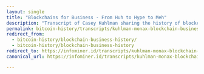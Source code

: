 ```yaml
---
layout: single
title: "Blockchains for Business - From Huh to Hype to Meh"
description: "Transcript of Casey Kuhlman sharing the history of blockchain for business"
permalink: bitcoin-history/transcripts/kuhlman-monax-blockchain-business-history/
redirect_from: 
  - bitcoin-history/blockchain-business-history/
  - bitcoin-history/blockchain-business-history
redirect_to: https://infominer.id/transcripts/kuhlman-monax-blockchain-business-history/
canonical_url: https://infominer.id/transcripts/kuhlman-monax-blockchain-business-history/

---
```

